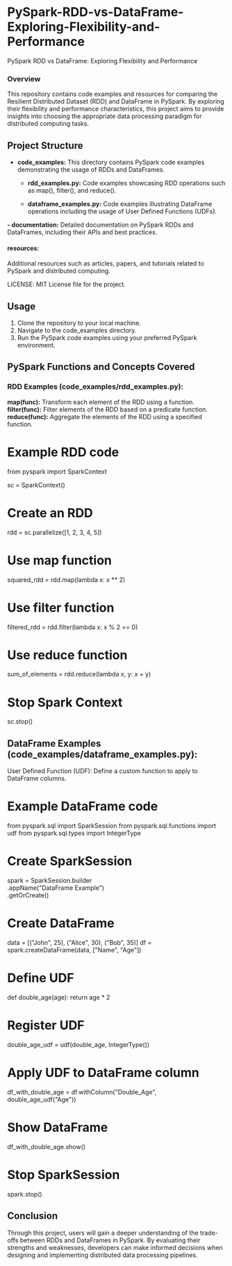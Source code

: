 # PySpark-RDD-vs-DataFrame-Exploring-Flexibility-and-Performance
PySpark RDD vs DataFrame: Exploring Flexibility and Performance

### Overview
This repository contains code examples and resources for comparing the Resilient Distributed Dataset (RDD) and DataFrame in PySpark. By exploring their flexibility and performance characteristics, this project aims to provide insights into choosing the appropriate data processing paradigm for distributed computing tasks.

## Project Structure

- **code_examples:** 
This directory contains PySpark code examples demonstrating the usage of RDDs and DataFrames.

  - **rdd_examples.py:** Code examples showcasing RDD operations such as map(), filter(), and reduce().

  - **dataframe_examples.py:** Code examples illustrating DataFrame operations including the usage of User Defined Functions (UDFs).

**- documentation:** Detailed documentation on PySpark RDDs and DataFrames, including their APIs and best practices.

#### resources: 

Additional resources such as articles, papers, and tutorials related to PySpark and distributed computing.

LICENSE: MIT License file for the project.

## Usage

1. Clone the repository to your local machine.
2. Navigate to the code_examples directory.
3. Run the PySpark code examples using your preferred PySpark environment.

## PySpark Functions and Concepts Covered
### RDD Examples (code_examples/rdd_examples.py):

**map(func):** Transform each element of the RDD using a function.
**filter(func):** Filter elements of the RDD based on a predicate function.
**reduce(func):**  Aggregate the elements of the RDD using a specified function.


# Example RDD code
from pyspark import SparkContext

sc = SparkContext()

# Create an RDD
rdd = sc.parallelize([1, 2, 3, 4, 5])

# Use map function
squared_rdd = rdd.map(lambda x: x ** 2)

# Use filter function
filtered_rdd = rdd.filter(lambda x: x % 2 == 0)

# Use reduce function
sum_of_elements = rdd.reduce(lambda x, y: x + y)

# Stop Spark Context
sc.stop()


## DataFrame Examples (code_examples/dataframe_examples.py):

User Defined Function (UDF): Define a custom function to apply to DataFrame columns.

# Example DataFrame code
from pyspark.sql import SparkSession
from pyspark.sql.functions import udf
from pyspark.sql.types import IntegerType

# Create SparkSession
spark = SparkSession.builder \
    .appName("DataFrame Example") \
    .getOrCreate()

# Create DataFrame
data = [("John", 25), ("Alice", 30), ("Bob", 35)]
df = spark.createDataFrame(data, ["Name", "Age"])

# Define UDF
def double_age(age):
    return age * 2

# Register UDF
double_age_udf = udf(double_age, IntegerType())

# Apply UDF to DataFrame column
df_with_double_age = df.withColumn("Double_Age", double_age_udf("Age"))

# Show DataFrame
df_with_double_age.show()

# Stop SparkSession
spark.stop()


## Conclusion

Through this project, users will gain a deeper understanding of the trade-offs between RDDs and DataFrames in PySpark. By evaluating their strengths and weaknesses, developers can make informed decisions when designing and implementing distributed data processing pipelines.
